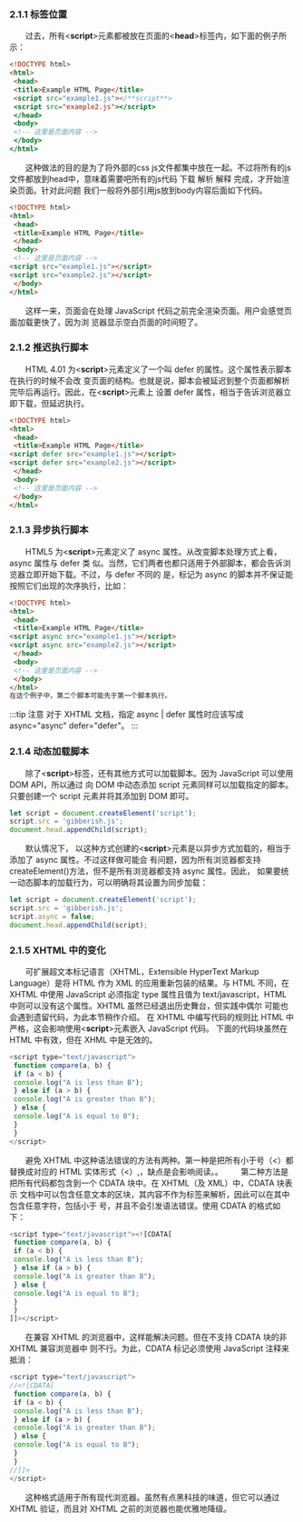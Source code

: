 ### 2.1.1 标签位置
&emsp;&emsp;过去，所有<**script**>元素都被放在页面的<**head**>标签内，如下面的例子所示：
```html
<!DOCTYPE html> 
<html> 
 <head> 
 <title>Example HTML Page</title> 
 <script src="example1.js"></**script**> 
 <script src="example2.js"></script> 
 </head> 
 <body> 
 <!-- 这里是页面内容 --> 
 </body> 
</html>
```
&emsp;&emsp;这种做法的目的是为了将外部的css js文件都集中放在一起。不过将所有的js文件都放到head中，意味着需要吧所有的js代码 下载 解析 解释 完成，才开始渲染页面。针对此问题 我们一般将外部引用js放到body内容后面如下代码。

```html
<!DOCTYPE html> 
<html> 
 <head> 
 <title>Example HTML Page</title> 
 </head> 
 <body> 
 <!-- 这里是页面内容 --> 
<script src="example1.js"></script> 
<script src="example2.js"></script> 
 </body> 
</html> 
```
&emsp;&emsp;这样一来，页面会在处理 JavaScript 代码之前完全渲染页面。用户会感觉页面加载更快了，因为浏
览器显示空白页面的时间短了。

### 2.1.2 推迟执行脚本
&emsp;&emsp;HTML 4.01 为<**script**>元素定义了一个叫 defer 的属性。这个属性表示脚本在执行的时候不会改
变页面的结构。也就是说，脚本会被延迟到整个页面都解析完毕后再运行。因此，在<**script**>元素上
设置 defer 属性，相当于告诉浏览器立即下载，但延迟执行。
```html
<!DOCTYPE html> 
<html> 
 <head> 
 <title>Example HTML Page</title> 
<script defer src="example1.js"></script> 
<script defer src="example2.js"></script> 
 </head> 
 <body> 
 <!-- 这里是页面内容 --> 
 </body> 
</html> 
```
### 2.1.3 异步执行脚本
&emsp;&emsp;HTML5 为<**script**>元素定义了 async 属性。从改变脚本处理方式上看，async 属性与 defer 类
似。当然，它们两者也都只适用于外部脚本，都会告诉浏览器立即开始下载。不过，与 defer 不同的
是，标记为 async 的脚本并不保证能按照它们出现的次序执行，比如：
```html
<!DOCTYPE html> 
<html> 
 <head> 
 <title>Example HTML Page</title> 
<script async src="example1.js"></script> 
<script async src="example2.js"></script> 
 </head> 
 <body> 
 <!-- 这里是页面内容 --> 
 </body> 
</html>
在这个例子中，第二个脚本可能先于第一个脚本执行。
```
:::tip
注意 对于 XHTML 文档，指定 async | defer 属性时应该写成 async="async" defer="defer"。
:::

### 2.1.4 动态加载脚本
&emsp;&emsp;除了<**script**>标签，还有其他方式可以加载脚本。因为 JavaScript 可以使用 DOM API，所以通过
向 DOM 中动态添加 script 元素同样可以加载指定的脚本。只要创建一个 script 元素并将其添加到
DOM 即可。
```js
let script = document.createElement('script'); 
script.src = 'gibberish.js'; 
document.head.appendChild(script);
```
&emsp;&emsp;默认情况下，
以这种方式创建的<**script**>元素是以异步方式加载的，相当于添加了 async 属性。不过这样做可能会
有问题，因为所有浏览器都支持 createElement()方法，但不是所有浏览器都支持 async 属性。因此，
如果要统一动态脚本的加载行为，可以明确将其设置为同步加载：
```js
let script = document.createElement('script'); 
script.src = 'gibberish.js'; 
script.async = false; 
document.head.appendChild(script);
```
### 2.1.5 XHTML 中的变化
&emsp;&emsp;可扩展超文本标记语言（XHTML，Extensible HyperText Markup Language）是将 HTML 作为 XML
的应用重新包装的结果。与 HTML 不同，在 XHTML 中使用 JavaScript 必须指定 type 属性且值为
text/javascript，HTML 中则可以没有这个属性。XHTML 虽然已经退出历史舞台，但实践中偶尔
可能也会遇到遗留代码，为此本节稍作介绍。
在 XHTML 中编写代码的规则比 HTML 中严格，这会影响使用<**script**>元素嵌入 JavaScript 代码。
下面的代码块虽然在 HTML 中有效，但在 XHML 中是无效的。
```js
<script type="text/javascript"> 
 function compare(a, b) { 
 if (a < b) { 
 console.log("A is less than B"); 
 } else if (a > b) { 
 console.log("A is greater than B"); 
 } else { 
 console.log("A is equal to B"); 
 } 
 } 
</script>
```
&emsp;&emsp;避免 XHTML 中这种语法错误的方法有两种。第一种是把所有小于号（<）都替换成对应的 HTML
实体形式（&lt;）,，缺点是会影响阅读。。
&emsp;&emsp;第二种方法是把所有代码都包含到一个 CDATA 块中。在 XHTML（及 XML）中，CDATA 块表示
文档中可以包含任意文本的区块，其内容不作为标签来解析，因此可以在其中包含任意字符，包括小于
号，并且不会引发语法错误。使用 CDATA 的格式如下：
```js
<script type="text/javascript"><![CDATA[ 
 function compare(a, b) { 
 if (a < b) { 
 console.log("A is less than B"); 
 } else if (a > b) { 
 console.log("A is greater than B"); 
 } else { 
 console.log("A is equal to B"); 
 } 
 } 
]]></script>
```

&emsp;&emsp;在兼容 XHTML 的浏览器中，这样能解决问题。但在不支持 CDATA 块的非 XHTML 兼容浏览器中
则不行。为此，CDATA 标记必须使用 JavaScript 注释来抵消：
```js
<script type="text/javascript"> 
//<![CDATA[ 
 function compare(a, b) { 
 if (a < b) { 
 console.log("A is less than B"); 
 } else if (a > b) { 
 console.log("A is greater than B"); 
 } else { 
 console.log("A is equal to B"); 
 } 
 } 
//]]> 
</script>
```
&emsp;&emsp;这种格式适用于所有现代浏览器。虽然有点黑科技的味道，但它可以通过 XHTML 验证，而且对
XHTML 之前的浏览器也能优雅地降级。